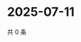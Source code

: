 # 2025-07-11

共 0 条

<!-- BEGIN ZHIHUVIDEO -->
<!-- 最后更新时间 Fri Jul 11 2025 12:29:57 GMT+0800 (China Standard Time) -->

<!-- END ZHIHUVIDEO -->
